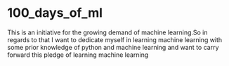 # 100_days_of_ml
This is an initiative for the growing demand of machine learning.So in regards to that I want to dedicate myself in learning machine learning with some prior knowledge of python and machine learning and want to carry forward this pledge of learning machine learning
